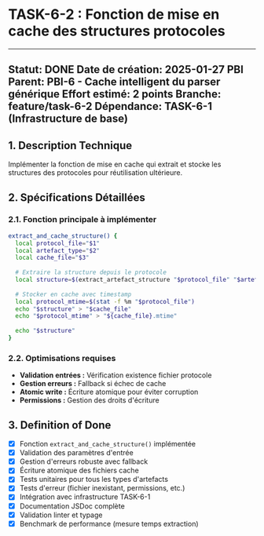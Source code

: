 # TASK-6-2 : Fonction de mise en cache des structures protocoles

---
**Statut:** DONE
**Date de création:** 2025-01-27
**PBI Parent:** PBI-6 - Cache intelligent du parser générique
**Effort estimé:** 2 points
**Branche:** feature/task-6-2
**Dépendance:** TASK-6-1 (Infrastructure de base)
---

## 1. Description Technique

Implémenter la fonction de mise en cache qui extrait et stocke les structures des protocoles pour réutilisation ultérieure.

## 2. Spécifications Détaillées

### 2.1. Fonction principale à implémenter

```bash
extract_and_cache_structure() {
  local protocol_file="$1"
  local artefact_type="$2" 
  local cache_file="$3"
  
  # Extraire la structure depuis le protocole
  local structure=$(extract_artefact_structure "$protocol_file" "$artefact_type")
  
  # Stocker en cache avec timestamp
  local protocol_mtime=$(stat -f %m "$protocol_file")
  echo "$structure" > "$cache_file"
  echo "$protocol_mtime" > "${cache_file}.mtime"
  
  echo "$structure"
}
```

### 2.2. Optimisations requises

- **Validation entrées :** Vérification existence fichier protocole
- **Gestion erreurs :** Fallback si échec de cache
- **Atomic write :** Écriture atomique pour éviter corruption
- **Permissions :** Gestion des droits d'écriture

## 3. Definition of Done

- [x] Fonction `extract_and_cache_structure()` implémentée
- [x] Validation des paramètres d'entrée
- [x] Gestion d'erreurs robuste avec fallback
- [x] Écriture atomique des fichiers cache
- [x] Tests unitaires pour tous les types d'artefacts
- [x] Tests d'erreur (fichier inexistant, permissions, etc.)
- [x] Intégration avec infrastructure TASK-6-1
- [x] Documentation JSDoc complète
- [x] Validation linter et typage
- [x] Benchmark de performance (mesure temps extraction)